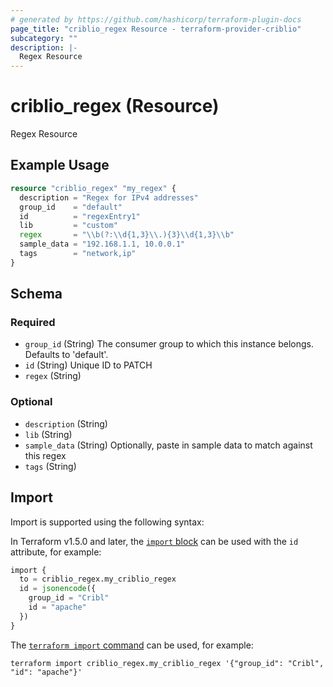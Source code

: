 ```yaml
---
# generated by https://github.com/hashicorp/terraform-plugin-docs
page_title: "criblio_regex Resource - terraform-provider-criblio"
subcategory: ""
description: |-
  Regex Resource
---
```


# criblio_regex (Resource)

Regex Resource

## Example Usage

```terraform
resource "criblio_regex" "my_regex" {
  description = "Regex for IPv4 addresses"
  group_id    = "default"
  id          = "regexEntry1"
  lib         = "custom"
  regex       = "\\b(?:\\d{1,3}\\.){3}\\d{1,3}\\b"
  sample_data = "192.168.1.1, 10.0.0.1"
  tags        = "network,ip"
}
```

<!-- schema generated by tfplugindocs -->
## Schema

### Required

- `group_id` (String) The consumer group to which this instance belongs. Defaults to 'default'.
- `id` (String) Unique ID to PATCH
- `regex` (String)

### Optional

- `description` (String)
- `lib` (String)
- `sample_data` (String) Optionally, paste in sample data to match against this regex
- `tags` (String)

## Import

Import is supported using the following syntax:

In Terraform v1.5.0 and later, the [`import` block](https://developer.hashicorp.com/terraform/language/import) can be used with the `id` attribute, for example:

```terraform
import {
  to = criblio_regex.my_criblio_regex
  id = jsonencode({
    group_id = "Cribl"
    id = "apache"
  })
}
```

The [`terraform import` command](https://developer.hashicorp.com/terraform/cli/commands/import) can be used, for example:

```shell
terraform import criblio_regex.my_criblio_regex '{"group_id": "Cribl", "id": "apache"}'
```
